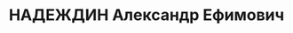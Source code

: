 ---
title: НАДЕЖДИН Александр Ефимович
description: "Род. в 1883, Челябинская обл., г. Миасс, русский. Проживал: г. Златоуст.\
  \ Инстр.з/д, спец.цех №13, ст.мастер \n  Арестован 27.03.1937. Приговор: 29.12.1937\
  \ – ВМН. Расстрелян 29.12.1937"
---